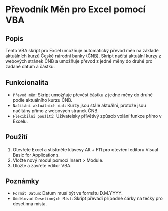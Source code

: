 # Převodník Měn pro Excel pomocí VBA
## Popis

Tento VBA skript pro Excel umožňuje automatický převod měn na základě aktuálních kurzů České národní banky (ČNB). Skript načítá aktuální kurzy z webových stránek ČNB a umožňuje převod z jedné měny do druhé pro zadané datum a částku.

## Funkcionalita

* ```Převod měn```: Skript umožňuje převést částku z jedné měny do druhé podle aktuálního kurzu ČNB.
* ```Načítání aktuálních dat```: Kurzy jsou stále aktuální, protože jsou načítány přímo z webových stránek ČNB.
* ```Flexibilní použití```: Uživatelsky přívětivý způsob volání funkce přímo v Excelu.

## Použití

1. Otevřete Excel a stiskněte klávesy Alt + F11 pro otevření editoru Visual Basic for Applications.
2. Vložte nový modul pomocí Insert > Module.
3. Uložte a zavřete editor VBA.

## Poznámky

* ```Formát Datum```: Datum musí být ve formátu D.M.YYYY.
* ```Oddělovač Desetinných Míst```: Skript převádí případné čárky na tečky pro desetinná místa.

